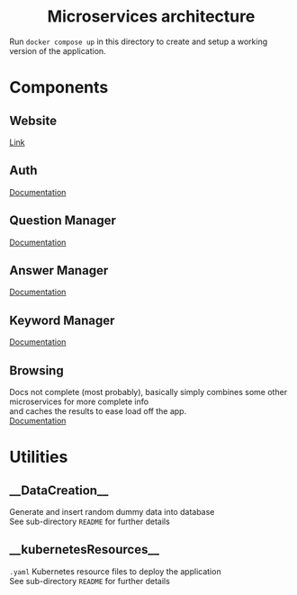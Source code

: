 <div align="center">

# Microservices architecture
</div>

Run `docker compose up` in this directory to create and setup a working version of the application.

# Components
## Website
[Link]()

## Auth
[Documentation](http://saas-15.ddns.net:40000/spec/)

## Question Manager
[Documentation](http://saas-15.ddns.net:40001/spec/)

## Answer Manager
[Documentation](http://saas-15.ddns.net:40002/spec/)

## Keyword Manager
[Documentation](http://saas-15.ddns.net:40003/spec/)

## Browsing
Docs not complete (most probably), basically simply combines some other microservices for more complete info  
and caches the results to ease load off the app.  
[Documentation](http://saas-15.ddns.net:40004/spec/)


# Utilities
## \_\_DataCreation\_\_
Generate and insert random dummy data into database  
See sub-directory `README` for further details

## \_\_kubernetesResources\_\_
`.yaml` Kubernetes resource files to deploy the application  
See sub-directory `README` for further details
